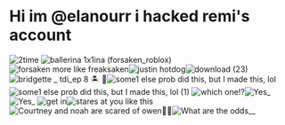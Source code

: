 # Hi im @elanourr i hacked remi's account

![2time](https://github.com/user-attachments/assets/ddba02b1-d33c-4bce-8b5e-d7247249dd32)
![ballerina 1x1ina (forsaken_roblox)](https://github.com/user-attachments/assets/58c561bd-4a7d-4398-aef8-e8ec19fa30f5)
![forsaken more like freaksaken](https://github.com/user-attachments/assets/04802b5f-b5af-49b0-852a-273584c1660d)![justin hotdog](https://github.com/user-attachments/assets/4fa06f74-be18-4032-b752-c850c9157760)![download (23)](https://github.com/user-attachments/assets/6ac25685-6990-4fa0-96ee-1690ad0ab28c)
![bridgette _ tdi_ep 8 🏝️ 🎥](https://github.com/user-attachments/assets/1c077319-554f-4417-ba81-c4fb32172db4)![some1 else prob did this, but I made this, lol](https://github.com/user-attachments/assets/593d7078-1fb6-43d5-9e08-e442cbceb583)
![some1 else prob did this, but I made this, lol (1)](https://github.com/user-attachments/assets/ec0fc3cb-2583-45a0-94ac-0212dc4df122)
![which one⁉️](https://github.com/user-attachments/assets/f2ccab56-8e26-43d3-a88e-64f3c5e75f40)![Yes_](https://github.com/user-attachments/assets/ab704406-dc00-4ae9-aa40-7aa948e967be)![Yes_](https://github.com/user-attachments/assets/ab704406-dc00-4ae9-aa40-7aa948e967be)
![get in](https://github.com/user-attachments/assets/0b9acb4b-3f15-4f03-bb53-3223e9f55595)![_stares at you like this_](https://github.com/user-attachments/assets/817cf60b-816d-4944-b67a-1fc89ffdf44e)
![Courtney and noah are scared of owen🙁😔](https://github.com/user-attachments/assets/251abf21-89b7-4b12-aaa1-62dc1e131d42)![What are the odds__](https://github.com/user-attachments/assets/5f3f1096-28f9-479c-aac9-b5c304af011e)




